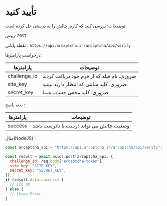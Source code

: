 # تأیید کنید

توضیحات: بررسی کنید که کاربر چالش را به درستی حل کرده است.

روش: `POST`.

نقطه پایانی : `https://api.arcaptcha.ir/arcaptcha/api/verify`

درخواست پارامترها:

| پارامترها    | توضیحات                                                                 |
| ------------ | ---------------------------------------------------------------------------- |
| challenge_id | ضروری. نام فیلد  که از فرم خود دریافت کردید |
| site_key     | ضروری. کلید سایتی که انتظار دارید ببینید.                                     |
| secret_key   | ضروری. کلید مخفی حساب شما                                         |

بدنه پاسخ :

| پارامترها | توضیحات                           |
| ---------- | ----------------------------------------- |
| success    | وضعیت چالش می تواند درست یا نادرست باشد |

مثال(NodeJS) :

```js
const arcaptcha_api = "https://api.arcaptcha.ir/arcaptcha/api/verify";

const result = await axios.post(arcaptcha_api, {
  challenge_id: req.body["arcaptcha-token"],
  site_key: "SITE_KEY",
  secret_key: "SECRET_KEY",
});
if (result.data.success) {
  // its OK
} else {
  // throw Error
}
```
